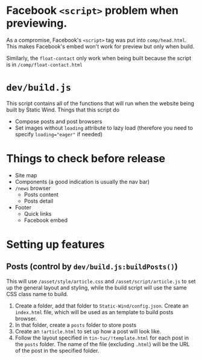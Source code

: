 # Facebook `<script>` problem when previewing.
As a compromise, Facebook's `<script>` tag was put into `comp/head.html`. This makes Facebook's embed won't work for preview but only when build.

Similarly, the `float-contact` only work when being built because the script is in `/comp/float-contact.html`

# `dev/build.js`
This script contains all of the functions that will run when the website being built by Static Wind. Things that this script do
- Compose posts and post browsers
- Set images without `loading` attribute to lazy load (therefore you need to specify `loading="eager"` if needed)

# Things to check before release
- Site map
- Components (a good indication is usually the nav bar)
- `/news` browser
    - Posts content
    - Posts detail
- Footer
    - Quick links
    - Facebook embed

# Setting up features
## Posts (control by `dev/build.js:buildPosts()`)
This will use `/asset/style/article.css` and `/asset/script/article.js` to set up the general layout and styling, while the build script will use the same CSS class name to build.
1. Create a folder, add that folder to `Static-Wind/config.json`. Create an `index.html` file, which will be used as an template to build posts browser.
1. In that folder, create a `posts` folder to store posts
1. Create an `!article.html` to set up how a post will look like.
1. Follow the layout specified in `tin-tuc/!template.html` for each post in the `posts` folder. The name of the file (excluding `.html`) will be the URL of the post in the specified folder.